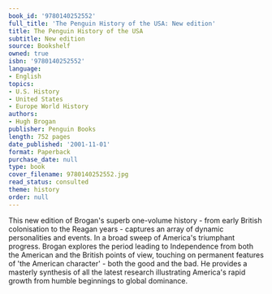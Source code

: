 ```yaml
---
book_id: '9780140252552'
full_title: 'The Penguin History of the USA: New edition'
title: The Penguin History of the USA
subtitle: New edition
source: Bookshelf
owned: true
isbn: '9780140252552'
language:
- English
topics:
- U.S. History
- United States
- Europe World History
authors:
- Hugh Brogan
publisher: Penguin Books
length: 752 pages
date_published: '2001-11-01'
format: Paperback
purchase_date: null
type: book
cover_filename: 9780140252552.jpg
read_status: consulted
theme: history
order: null
---
```

This new edition of Brogan's superb one-volume history - from early British colonisation to the Reagan years - captures an array of dynamic personalities and events. In a broad sweep of America's triumphant progress. Brogan explores the period leading to Independence from both the American and the British points of view, touching on permanent features of 'the American character' - both the good and the bad. He provides a masterly synthesis of all the latest research illustrating America's rapid growth from humble beginnings to global dominance.

